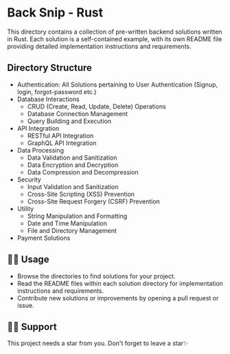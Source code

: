 # Back Snip - Rust

This directory contains a collection of pre-written backend solutions written in Rust. Each solution is a self-contained example, with its own README file providing detailed implementation instructions and requirements.

## Directory Structure

- Authentication: All Solutions pertaining to User Authentication (Signup, login, forgot-password etc.)
- Database Interactions
  - CRUD (Create, Read, Update, Delete) Operations
  - Database Connection Management
  - Query Building and Execution
- API Integration
  - RESTful API Integration
  - GraphQL API Integration
- Data Processing
  - Data Validation and Sanitization
  - Data Encryption and Decryption
  - Data Compression and Decompression
- Security
  - Input Validation and Sanitization
  - Cross-Site Scripting (XSS) Prevention
  - Cross-Site Request Forgery (CSRF) Prevention
- Utility
  - String Manipulation and Formatting
  - Date and Time Manipulation
  - File and Directory Management
- Payment Solutions

## 👨‍💻 Usage

- Browse the directories to find solutions for your project.
- Read the README files within each solution directory for implementation instructions and requirements.
- Contribute new solutions or improvements by opening a pull request or issue.

## 🙏🏽 Support

This project needs a star️ from you. Don't forget to leave a star✨
